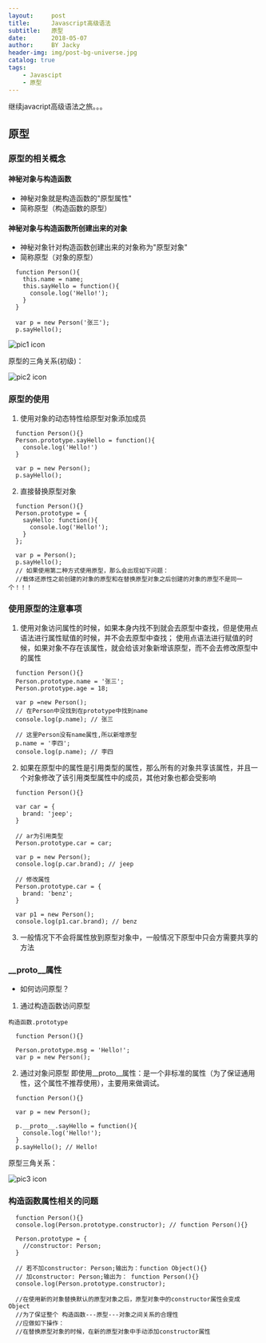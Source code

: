 ```yaml
---
layout:     post
title:      Javascript高级语法
subtitle:   原型
date:       2018-05-07
author:     BY Jacky
header-img: img/post-bg-universe.jpg
catalog: true
tags:
    - Javascipt
    - 原型
---
```



继续javacript高级语法之旅。。。

## 原型
### 原型的相关概念
#### 神秘对象与构造函数

* 神秘对象就是构造函数的"原型属性"
* 简称原型（构造函数的原型）
#### 神秘对象与构造函数所创建出来的对象

* 神秘对象针对构造函数创建出来的对象称为"原型对象"
* 简称原型（对象的原型）

```
  function Person(){
    this.name = name;
    this.sayHello = function(){
      console.log('Hello!');
    }
  }
  
  var p = new Person('张三');
  p.sayHello();
```

![pic1 icon](http://f.cl.ly/items/1l0a290P3f0C3s111f0z/03-4.png)

原型的三角关系(初级)：

![pic2 icon](http://f.cl.ly/items/151s2V3c3l300i1z1A1y/001.png)

### 原型的使用
1. 使用对象的动态特性给原型对象添加成员

```
  function Person(){}
  Person.prototype.sayHello = function(){
    console.log('Hello!')
  }
  
  var p = new Person();
  p.sayHello();
```

2. 直接替换原型对象

```
  function Person(){}
  Person.prototype = {
    sayHello: function(){
      console.log('Hello!');
    }
  };
  
  var p = Person();
  p.sayHello();
  // 如果使用第二种方式使用原型，那么会出现如下问题：
  //载体还原性之前创建的对象的原型和在替换原型对象之后创建的对象的原型不是同一个！！！
```

### 使用原型的注意事项

1. 使用对象访问属性的时候，如果本身内找不到就会去原型中查找，但是使用点语法进行属性赋值的时候，并不会去原型中查找；
使用点语法进行赋值的时候，如果对象不存在该属性，就会给该对象新增该原型，而不会去修改原型中的属性

```
  function Person(){}
  Person.prototype.name = '张三';
  Person.prototype.age = 18;
  
  var p =new Person();
  // 在Person中没找到在prototype中找到name
  console.log(p.name); // 张三
  
  // 这里Person没有name属性,所以新增原型
  p.name = '李四'; 
  console.log(p.name); // 李四
```
2. 如果在原型中的属性是引用类型的属性，那么所有的对象共享该属性，并且一个对象修改了该引用类型属性中的成员，其他对象也都会受影响

```
  function Person(){}
  
  var car = {
    brand: 'jeep';
  }
  
  // ar为引用类型
  Person.prototype.car = car;
  
  var p = new Person();
  console.log(p.car.brand); // jeep
  
  // 修改属性
  Person.prototype.car = {
    brand: 'benz';
  }
  
  var p1 = new Person();
  console.log(p1.car.brand); // benz
```
3. 一般情况下不会将属性放到原型对象中，一般情况下原型中只会方需要共享的方法

### __proto__属性

* 如何访问原型？

1. 通过构造函数访问原型

`构造函数.prototype`

```
  function Person(){}
  
  Person.prototype.msg = 'Hello!';
  var p = new Person();
```

2. 通过对象问原型
即使用__proto__属性：是一个非标准的属性（为了保证通用性，这个属性不推荐使用），主要用来做调试。

```
  function Person(){}
  
  var p = new Person();
  
  p.__proto__.sayHello = function(){
    console.log('Hello!');
  }
  p.sayHello(); // Hello!
```
原型三角关系：

![pic3 icon](http://f.cl.ly/items/2d0n0O1w1y3e1r0P033e/002.png)

### 构造函数属性相关的问题 

```
  function Person(){}
  console.log(Person.prototype.constructor); // function Person(){}
 
  Person.prototype = {
    //constructor: Person;
  }
  
  // 若不加constructor: Person;输出为：function Object(){}
  // 加constructor: Person;输出为： function Person(){}
  console.log(Person.prototype.constructor);
  
  //在使用新的对象替换默认的原型对象之后，原型对象中的constructor属性会变成Object
  //为了保证整个 构造函数---原型---对象之间关系的合理性
  //应做如下操作：
  //在替换原型对象的时候，在新的原型对象中手动添加constructor属性
```

























